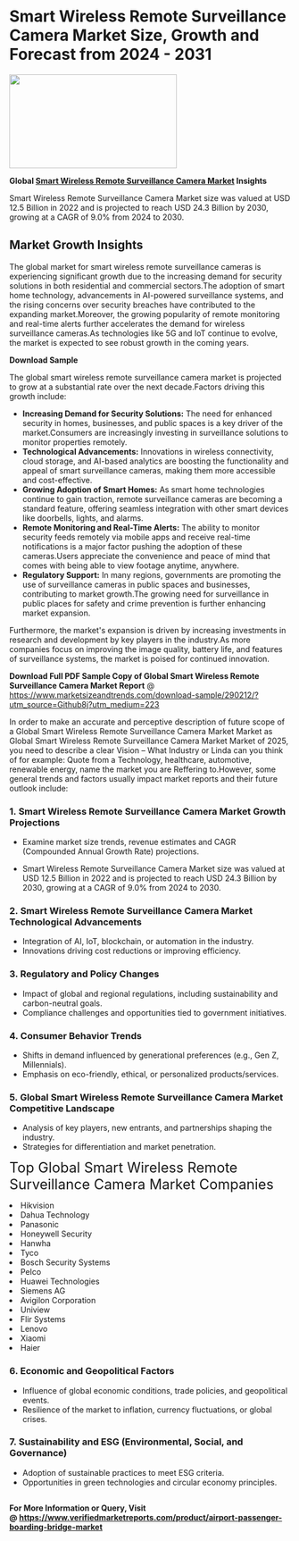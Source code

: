 <H1>Smart Wireless Remote Surveillance Camera Market Size, Growth and Forecast from 2024 - 2031</H1><img class="aligncenter size-medium wp-image-584254" src="https://thirdeyenews.in/wp-content/uploads/2024/09/Global-Market-Research-300x168.jpeg" alt="" width="300" height="168" /><p><strong>Global&nbsp;<a href="https://www.marketsizeandtrends.com/download-sample/290212/?utm_source=Github8j?utm_medium=223">Smart Wireless Remote Surveillance Camera Market</a> Insights</strong></p><p>Smart Wireless Remote Surveillance Camera Market size was valued at USD 12.5 Billion in 2022 and is projected to reach USD 24.3 Billion by 2030, growing at a CAGR of 9.0% from 2024 to 2030.</p><p><h2>Market Growth Insights</h2> <p>The global market for smart wireless remote surveillance cameras is experiencing significant growth due to the increasing demand for security solutions in both residential and commercial sectors.The adoption of smart home technology, advancements in AI-powered surveillance systems, and the rising concerns over security breaches have contributed to the expanding market.Moreover, the growing popularity of remote monitoring and real-time alerts further accelerates the demand for wireless surveillance cameras.As technologies like 5G and IoT continue to evolve, the market is expected to see robust growth in the coming years.</p> <p><strong>Download Sample</strong></p> <p>The global smart wireless remote surveillance camera market is projected to grow at a substantial rate over the next decade.Factors driving this growth include:</p> <ul> <li><strong>Increasing Demand for Security Solutions:</strong> The need for enhanced security in homes, businesses, and public spaces is a key driver of the market.Consumers are increasingly investing in surveillance solutions to monitor properties remotely.</li> <li><strong>Technological Advancements:</strong> Innovations in wireless connectivity, cloud storage, and AI-based analytics are boosting the functionality and appeal of smart surveillance cameras, making them more accessible and cost-effective.</li> <li><strong>Growing Adoption of Smart Homes:</strong> As smart home technologies continue to gain traction, remote surveillance cameras are becoming a standard feature, offering seamless integration with other smart devices like doorbells, lights, and alarms.</li> <li><strong>Remote Monitoring and Real-Time Alerts:</strong> The ability to monitor security feeds remotely via mobile apps and receive real-time notifications is a major factor pushing the adoption of these cameras.Users appreciate the convenience and peace of mind that comes with being able to view footage anytime, anywhere.</li> <li><strong>Regulatory Support:</strong> In many regions, governments are promoting the use of surveillance cameras in public spaces and businesses, contributing to market growth.The growing need for surveillance in public places for safety and crime prevention is further enhancing market expansion.</li> </ul> <p>Furthermore, the market's expansion is driven by increasing investments in research and development by key players in the industry.As more companies focus on improving the image quality, battery life, and features of surveillance systems, the market is poised for continued innovation.</p> <p><span class=""><strong>Download Full PDF Sample Copy of Global Smart Wireless Remote Surveillance Camera Market Report</strong> @ <a href="https://www.marketsizeandtrends.com/download-sample/290212/?utm_source=Github8j?utm_medium=223" target="_blank">https://www.marketsizeandtrends.com/download-sample/290212/?utm_source=Github8j?utm_medium=223</a></span></p><p>In order to make an accurate and perceptive description of future scope of a Global&nbsp;Smart Wireless Remote Surveillance Camera Market Market as Global&nbsp;Smart Wireless Remote Surveillance Camera Market Market of 2025, you need to describe a clear Vision &ndash; What Industry or Linda can you think of for example: Quote from a Technology, healthcare, automotive, renewable energy, name the market you are Reffering to.However, some general trends and factors usually impact market reports and their future outlook include:</p><h3>1.&nbsp;<strong>Smart Wireless Remote Surveillance Camera Market Growth Projections</strong></h3><ul><li>Examine market size trends, revenue estimates and CAGR (Compounded Annual Growth Rate) projections.</li><li><p>Smart Wireless Remote Surveillance Camera Market size was valued at USD 12.5 Billion in 2022 and is projected to reach USD 24.3 Billion by 2030, growing at a CAGR of 9.0% from 2024 to 2030.</p></li></ul><h3>2.&nbsp;<strong>Smart Wireless Remote Surveillance Camera Market Technological Advancements</strong></h3><ul><li>Integration of AI, IoT, blockchain, or automation in the industry.</li><li>Innovations driving cost reductions or improving efficiency.</li></ul><h3>3.&nbsp;<strong>Regulatory and Policy Changes</strong></h3><ul><li>Impact of global and regional regulations, including sustainability and carbon-neutral goals.</li><li>Compliance challenges and opportunities tied to government initiatives.</li></ul><h3>4.&nbsp;<strong>Consumer Behavior Trends</strong></h3><ul><li>Shifts in demand influenced by generational preferences (e.g., Gen Z, Millennials).</li><li>Emphasis on eco-friendly, ethical, or personalized products/services.</li></ul><h3>5.&nbsp;<strong>Global Smart Wireless Remote Surveillance Camera Market Competitive Landscape</strong></h3><ul><li>Analysis of key players, new entrants, and partnerships shaping the industry.</li><li>Strategies for differentiation and market penetration.</li></ul><p data-pm-slice="1 1 []"><span style="color: inherit; font-family: inherit; font-size: 25px;">Top Global Smart Wireless Remote Surveillance Camera Market Companies</span></p><div class="" data-test-id=""><p><li>Hikvision</li><li> Dahua Technology</li><li> Panasonic</li><li> Honeywell Security</li><li> Hanwha</li><li> Tyco</li><li> Bosch Security Systems</li><li> Pelco</li><li> Huawei Technologies</li><li> Siemens AG</li><li> Avigilon Corporation</li><li> Uniview</li><li> Flir Systems</li><li> Lenovo</li><li> Xiaomi</li><li> Haier</li></p></div><h3>6.&nbsp;<strong>Economic and Geopolitical Factors</strong></h3><ul><li>Influence of global economic conditions, trade policies, and geopolitical events.</li><li>Resilience of the market to inflation, currency fluctuations, or global crises.</li></ul><h3>7.&nbsp;<strong>Sustainability and ESG (Environmental, Social, and Governance)</strong></h3><ul><li>Adoption of sustainable practices to meet ESG criteria.</li><li>Opportunities in green technologies and circular economy principles.</li></ul><h2><strong style="font-size: 14px;">For More Information or Query, Visit @&nbsp;</strong><a style="background-color: #ffffff; font-size: 14px;" href="https://www.marketsizeandtrends.com/report/smart-wireless-remote-surveillance-camera-market/" target="_blank">https://www.verifiedmarketreports.com/product/airport-passenger-boarding-bridge-market</a></h2>